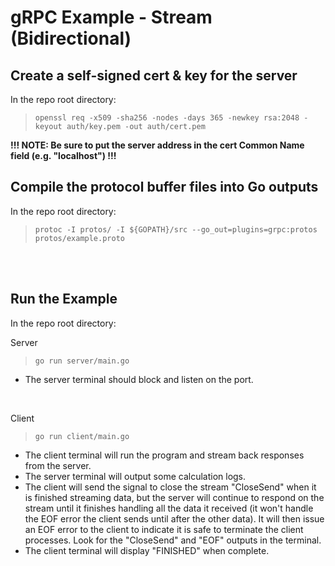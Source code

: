 # gRPC Example - Stream (Bidirectional)

## Create a self-signed cert & key for the server
In the repo root directory:
>`openssl req -x509 -sha256 -nodes -days 365 -newkey rsa:2048 -keyout auth/key.pem -out auth/cert.pem`

**!!! NOTE: Be sure to put the server address in the cert Common Name field (e.g. "localhost") !!!**

## Compile the protocol buffer files into Go outputs
In the repo root directory:
>`protoc -I protos/ -I ${GOPATH}/src --go_out=plugins=grpc:protos protos/example.proto`

<br>
<br>

## Run the Example
In the repo root directory:

Server
>`go run server/main.go`
- The server terminal should block and listen on the port.

<br>

Client
>`go run client/main.go`
- The client terminal will run the program and stream back responses from the server.
- The server terminal will output some calculation logs.
- The client will send the signal to close the stream "CloseSend" when it is finished streaming data, but the server will continue to respond on the stream until it finishes handling all the data it received (it won't handle the EOF error the client sends until after the other data).  It will then issue an EOF error to the client to indicate it is safe to terminate the client processes. Look for the "CloseSend" and "EOF" outputs in the terminal.
- The client terminal will display "FINISHED" when complete.